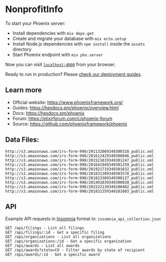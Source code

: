# NonprofitInfo

To start your Phoenix server:

  * Install dependencies with `mix deps.get`
  * Create and migrate your database with `mix ecto.setup`
  * Install Node.js dependencies with `npm install` inside the `assets` directory
  * Start Phoenix endpoint with `mix phx.server`

Now you can visit [`localhost:4000`](http://localhost:4000) from your browser.

Ready to run in production? Please [check our deployment guides](https://hexdocs.pm/phoenix/deployment.html).

## Learn more

  * Official website: https://www.phoenixframework.org/
  * Guides: https://hexdocs.pm/phoenix/overview.html
  * Docs: https://hexdocs.pm/phoenix
  * Forum: https://elixirforum.com/c/phoenix-forum
  * Source: https://github.com/phoenixframework/phoenix

## Data Files:

    http://s3.amazonaws.com/irs-form-990/201132069349300318_public.xml
    http://s3.amazonaws.com/irs-form-990/201612429349300846_public.xml
    http://s3.amazonaws.com/irs-form-990/201521819349301247_public.xml
    http://s3.amazonaws.com/irs-form-990/201641949349301259_public.xml
    http://s3.amazonaws.com/irs-form-990/201921719349301032_public.xml
    http://s3.amazonaws.com/irs-form-990/201831309349303578_public.xml
    http://s3.amazonaws.com/irs-form-990/201823309349300127_public.xml
    http://s3.amazonaws.com/irs-form-990/201401839349300020_public.xml
    http://s3.amazonaws.com/irs-form-990/201522139349100402_public.xml
    http://s3.amazonaws.com/irs-form-990/201831359349101003_public.xml

## API

Example API requests in [Insomnia](https://insomnia.rest/) format in: `insomnia_api_collection.json`

    GET /api/filings - List all filings
    GET /api/filings/:id - Get a specific filing
    GET /api/organizations - List all organizations
    GET /api/organizations:/id - Get a specific organization
    GET /api/awards - List all awards
    GET /api/awards?state=CO - Filter awards by state of recipient
    GET /api/awards/:id - Get a specific award
